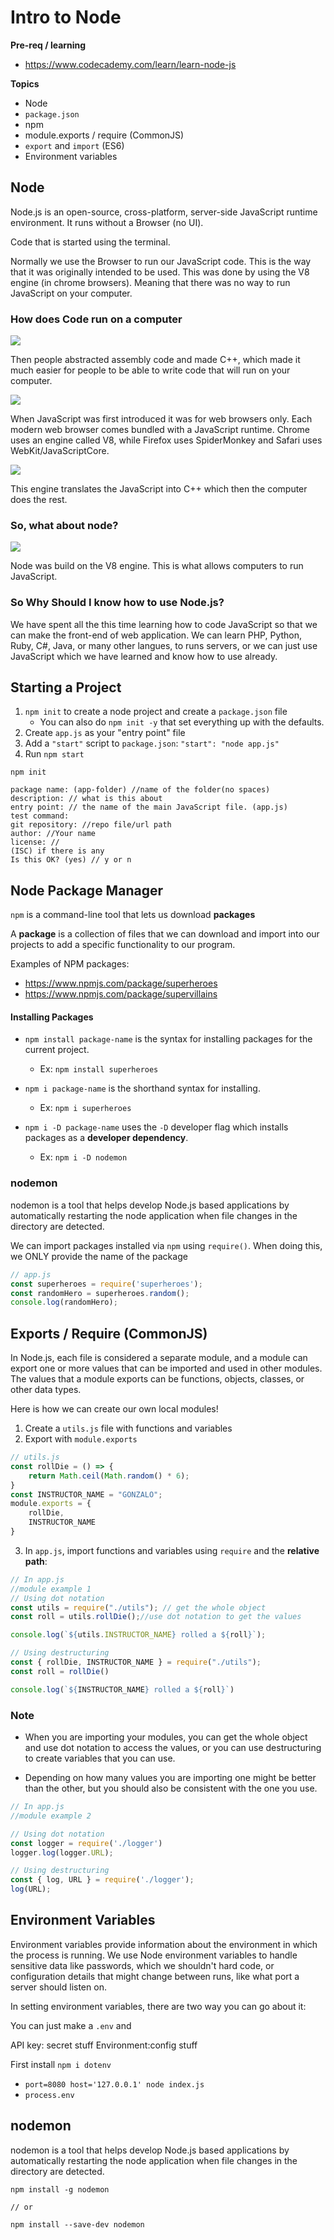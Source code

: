 # Intro to Node

**Pre-req / learning**
* https://www.codecademy.com/learn/learn-node-js

**Topics**
* Node
* `package.json`
* npm
* module.exports / require (CommonJS)
* `export` and `import` (ES6)
* Environment variables

## Node

Node.js is an open-source, cross-platform, server-side JavaScript runtime environment. It runs without a Browser (no UI).

Code that is started using the terminal.

Normally we use the Browser to run our JavaScript code. This is the way that it was originally intended to be used. This was done by using the V8 engine (in chrome browsers). Meaning that there was no way to run JavaScript on your computer. 

### How does Code run on a computer

![](./how-code-works-one.png)

Then people abstracted assembly code and made C++, which made it much easier for people to be able to write code that will run on your computer.

![](./how-code-works-two.png)

When JavaScript was first introduced it was for web browsers only.  Each modern web browser comes bundled with a JavaScript runtime. Chrome uses an engine called V8, while Firefox uses SpiderMonkey and Safari uses WebKit/JavaScriptCore. 


![](./Screenshot%202023-04-04%20at%2010.24.23%20AM.png)

This engine translates the JavaScript into C++ which then the computer does the rest. 

### So, what about node?

![](./js-node-nachine.png)

Node was build on the V8 engine. This is what allows computers to run JavaScript. 

### So Why Should I know how to use Node.js?

We have spent all the this time learning how to code JavaScript so that we can make the front-end of web application. We can learn PHP, Python, Ruby, C#, Java, or many other langues, to runs servers, or we can just use JavaScript which we have learned and know how to use already. 

## Starting a Project

1. `npm init` to create a node project and create a `package.json` file
    * You can also do `npm init -y` that set everything up with the defaults. 
2. Create `app.js` as your "entry point" file
3. Add a `"start"` script to `package.json`: `"start": "node app.js"`
4. Run `npm start`

```
npm init

package name: (app-folder) //name of the folder(no spaces)
description: // what is this about
entry point: // the name of the main JavaScript file. (app.js)
test command: 
git repository: //repo file/url path
author: //Your name
license: //
(ISC) if there is any
Is this OK? (yes) // y or n
```

## Node Package Manager

`npm` is a command-line tool that lets us download **packages**

A **package** is a collection of files that we can download and import into our projects to add a specific functionality to our program.

Examples of NPM packages:
* https://www.npmjs.com/package/superheroes
* https://www.npmjs.com/package/supervillains

#### Installing Packages

* `npm install package-name` is the syntax for installing packages for the current project.

    * Ex: `npm install superheroes`

* `npm i package-name` is the shorthand syntax for installing.
    * Ex: `npm i superheroes`

* `npm i -D package-name` uses the `-D` developer flag which installs packages as a **developer dependency**. 
    * Ex: `npm i -D nodemon`

### nodemon

nodemon is a tool that helps develop Node.js based applications by automatically restarting the node application when file changes in the directory are detected.


We can import packages installed via `npm` using `require()`. When doing this, we ONLY provide the name of the package

```js
// app.js
const superheroes = require('superheroes');
const randomHero = superheroes.random();
console.log(randomHero);
```

## Exports / Require (CommonJS)

In Node.js, each file is considered a separate module, and a module can export one or more values that can be imported and used in other modules. The values that a module exports can be functions, objects, classes, or other data types.

Here is how we can create our own local modules!

1. Create a `utils.js` file with functions and variables
2. Export with `module.exports`

```js
// utils.js
const rollDie = () => {
    return Math.ceil(Math.random() * 6);
}
const INSTRUCTOR_NAME = "GONZALO";
module.exports = {
    rollDie,
    INSTRUCTOR_NAME
}
```

3. In `app.js`, import functions and variables using `require` and the **relative path**:

```js
// In app.js
//module example 1
// Using dot notation
const utils = require("./utils"); // get the whole object
const roll = utils.rollDie();//use dot notation to get the values

console.log(`${utils.INSTRUCTOR_NAME} rolled a ${roll}`);

// Using destructuring
const { rollDie, INSTRUCTOR_NAME } = require("./utils"); 
const roll = rollDie()

console.log(`${INSTRUCTOR_NAME} rolled a ${roll}`)
```

### Note
* When you are importing your modules, you can get the whole object and use dot notation to access the values, or you can use destructuring to create variables that you can use. 

* Depending on how many values you are importing one might be better than the other, but you should also be consistent with the one you use. 

```js
// In app.js
//module example 2

// Using dot notation
const logger = require('./logger')
logger.log(logger.URL);

// Using destructuring
const { log, URL } = require('./logger');
log(URL);

```

## Environment Variables

Environment variables provide information about the environment in which the process is running. We use Node environment variables to handle sensitive data like passwords, which we shouldn't hard code, or configuration details that might change between runs, like what port a server should listen on.

In setting environment variables, there are two way you can go about it: 

You can just make a `.env` and 

API key: secret stuff
Environment:config stuff

First install `npm i dotenv`

* `port=8080 host='127.0.0.1' node index.js`
* `process.env`

## nodemon

nodemon is a tool that helps develop Node.js based applications by automatically restarting the node application when file changes in the directory are detected.

```
npm install -g nodemon

// or

npm install --save-dev nodemon
```